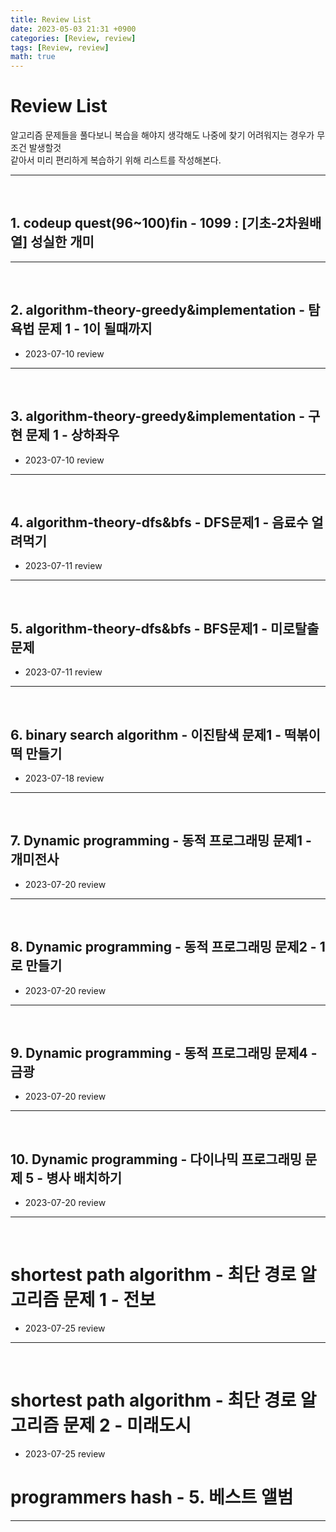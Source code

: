 ```yaml
---
title: Review List
date: 2023-05-03 21:31 +0900
categories: [Review, review]
tags: [Review, review]
math: true
---
```


# Review List

알고리즘 문제들을 풀다보니 복습을 해야지 생각해도 나중에 찾기 어려워지는 경우가 무조건 발생할것  
같아서 미리 편리하게 복습하기 위해 리스트를 작성해본다.

-----
<br/>

## 1. codeup quest(96~100)fin - 1099 : [기초-2차원배열] 성실한 개미

-----
<br/>

## 2. algorithm-theory-greedy&implementation - 탐욕법 문제 1 - 1이 될때까지

- 2023-07-10 review

-----
<br/>

## 3. algorithm-theory-greedy&implementation - 구현 문제 1 - 상하좌우

- 2023-07-10 review

-----
<br/>

## 4. algorithm-theory-dfs&bfs - DFS문제1 - 음료수 얼려먹기 

- 2023-07-11 review

-----
<br/>

## 5. algorithm-theory-dfs&bfs - BFS문제1 - 미로탈출 문제

- 2023-07-11 review

-----
<br/>

## 6. binary search algorithm - 이진탐색 문제1 - 떡볶이 떡 만들기

- 2023-07-18 review

-----
<br/>

## 7. Dynamic programming - 동적 프로그래밍 문제1 - 개미전사

- 2023-07-20 review

-----
<br/>

## 8. Dynamic programming - 동적 프로그래밍 문제2 - 1로 만들기

- 2023-07-20 review

-----
<br/>

## 9. Dynamic programming - 동적 프로그래밍 문제4 - 금광

- 2023-07-20 review

-----
<br/>

## 10. Dynamic programming -  다이나믹 프로그래밍 문제 5 - 병사 배치하기

- 2023-07-20 review

-----
<br/>

# shortest path algorithm - 최단 경로 알고리즘 문제 1 - 전보

- 2023-07-25 review

-----
<br/>

# shortest path algorithm - 최단 경로 알고리즘 문제 2 - 미래도시

- 2023-07-25 review


# programmers hash - 5. 베스트 앨범

-----
<br/>